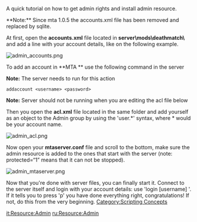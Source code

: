 A quick tutorial on how to get admin rights and install admin resource.

<section name="MTA 1.0.0 and lower" class="server" show="false">
**Note:** Since mta 1.0.5 the accounts.xml file has been removed and replaced by sqlite.

At first, open the **accounts.xml** file located in **server\\mods\\deathmatch\\** and add a line with your account details, like on the following example.

![admin\_accounts.png](/images/admin_accounts.png)

</section>
To add an account in **MTA ** use the following command in the server

**Note:** The server needs to run for this action

    addaccount <username> <password>

**Note:** Server should not be running when you are editing the acl file below

Then you open the **acl.xml** file located in the same folder and add yourself as an object to the Admin group by using the 'user.\*' syntax, where \* would be your account name.

![admin\_acl.png](/images/admin_acl.png)

Now open your **mtaserver.conf** file and scroll to the bottom, make sure the admin resource is added to the ones that start with the server (note: protected=“1” means that it can not be stopped).

![admin\_mtaserver.png](/images/admin_mtaserver.png)

Now that you're done with server files, you can finally start it. Connect to the server itself and login with your account details: use 'login \[username\] <password>'. If it tells you to press 'p' you have done everything right, congratulations! If not, do this from the very beginning. [Category:Scripting Concepts](/docs/category:scripting_concepts.md "wikilink")

[it:<Resource:Admin>](/docs/it:resource:admin.md "wikilink") [ru:<Resource:Admin>](/ru:Resource:Admin.md "wikilink")
